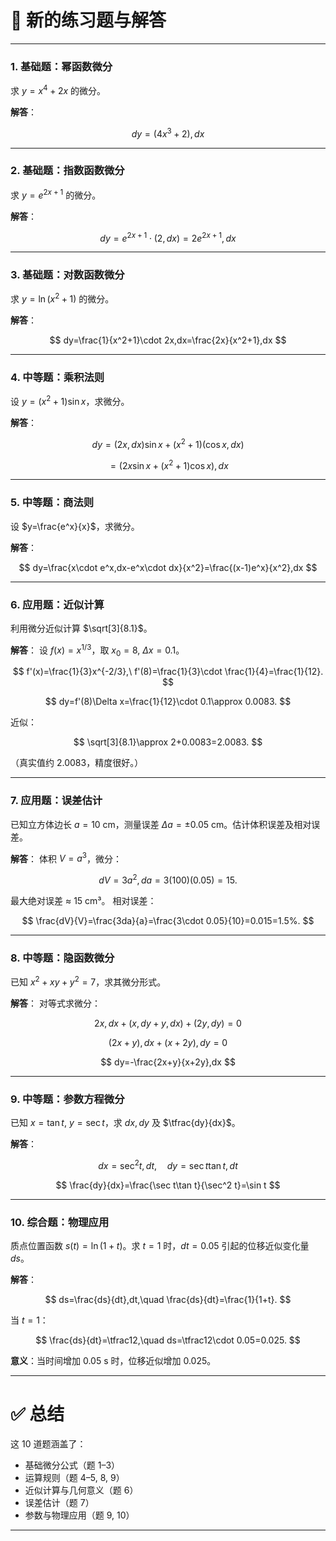 # 📘 新的练习题与解答

---

### 1. 基础题：幂函数微分

求 $y=x^4+2x$ 的微分。

**解答**：

$$
dy=(4x^3+2),dx
$$

---

### 2. 基础题：指数函数微分

求 $y=e^{2x+1}$ 的微分。

**解答**：

$$
dy=e^{2x+1}\cdot (2,dx)=2e^{2x+1},dx
$$

---

### 3. 基础题：对数函数微分

求 $y=\ln(x^2+1)$ 的微分。

**解答**：

$$
dy=\frac{1}{x^2+1}\cdot 2x,dx=\frac{2x}{x^2+1},dx
$$

---

### 4. 中等题：乘积法则

设 $y=(x^2+1)\sin x$，求微分。

**解答**：

$$
dy=(2x,dx)\sin x+(x^2+1)(\cos x,dx)
$$

$$
=\big(2x\sin x+(x^2+1)\cos x\big),dx
$$

---

### 5. 中等题：商法则

设 $y=\frac{e^x}{x}$，求微分。

**解答**：

$$
dy=\frac{x\cdot e^x,dx-e^x\cdot dx}{x^2}=\frac{(x-1)e^x}{x^2},dx
$$

---

### 6. 应用题：近似计算

利用微分近似计算 $\sqrt[3]{8.1}$。

**解答**：
设 $f(x)=x^{1/3}$，取 $x_0=8,\ \Delta x=0.1$。

$$
f'(x)=\frac{1}{3}x^{-2/3},\ f'(8)=\frac{1}{3}\cdot \frac{1}{4}=\frac{1}{12}.
$$

$$
dy=f'(8)\Delta x=\frac{1}{12}\cdot 0.1\approx 0.0083.
$$

近似：

$$
\sqrt[3]{8.1}\approx 2+0.0083=2.0083.
$$

（真实值约 2.0083，精度很好。）

---

### 7. 应用题：误差估计

已知立方体边长 $a=10$ cm，测量误差 $\Delta a=\pm 0.05$ cm。估计体积误差及相对误差。

**解答**：
体积 $V=a^3$，微分：

$$
dV=3a^2,da=3(100)(0.05)=15.
$$

最大绝对误差 ≈ 15 cm³。
相对误差：

$$
\frac{dV}{V}=\frac{3da}{a}=\frac{3\cdot 0.05}{10}=0.015=1.5%.
$$

---

### 8. 中等题：隐函数微分

已知 $x^2+xy+y^2=7$，求其微分形式。

**解答**：
对等式求微分：

$$
2x,dx+(x,dy+y,dx)+(2y,dy)=0
$$

$$
(2x+y),dx+(x+2y),dy=0
$$

$$
dy=-\frac{2x+y}{x+2y},dx
$$

---

### 9. 中等题：参数方程微分

已知 $x=\tan t,\ y=\sec t$，求 $dx,dy$ 及 $\tfrac{dy}{dx}$。

**解答**：

$$
dx=\sec^2 t,dt,\quad dy=\sec t\tan t,dt
$$

$$
\frac{dy}{dx}=\frac{\sec t\tan t}{\sec^2 t}=\sin t
$$

---

### 10. 综合题：物理应用

质点位置函数 $s(t)=\ln(1+t)$。求 $t=1$ 时，$dt=0.05$ 引起的位移近似变化量 $ds$。

**解答**：

$$
ds=\frac{ds}{dt},dt,\quad \frac{ds}{dt}=\frac{1}{1+t}.
$$

当 $t=1$：

$$
\frac{ds}{dt}=\tfrac12,\quad ds=\tfrac12\cdot 0.05=0.025.
$$

**意义**：当时间增加 $0.05$ s 时，位移近似增加 $0.025$。

---

# ✅ 总结

这 10 道题涵盖了：

* 基础微分公式（题 1–3）
* 运算规则（题 4–5, 8, 9）
* 近似计算与几何意义（题 6）
* 误差估计（题 7）
* 参数与物理应用（题 9, 10）

---


